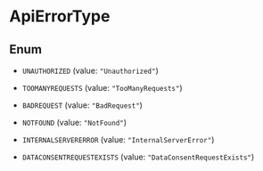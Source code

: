 

# ApiErrorType

## Enum


* `UNAUTHORIZED` (value: `"Unauthorized"`)

* `TOOMANYREQUESTS` (value: `"TooManyRequests"`)

* `BADREQUEST` (value: `"BadRequest"`)

* `NOTFOUND` (value: `"NotFound"`)

* `INTERNALSERVERERROR` (value: `"InternalServerError"`)

* `DATACONSENTREQUESTEXISTS` (value: `"DataConsentRequestExists"`)



